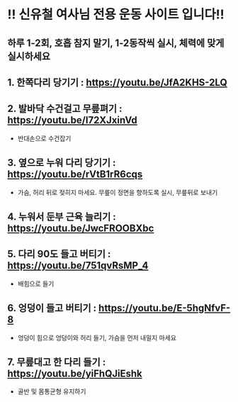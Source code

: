 # !! 신유철 여사님 전용 운동 사이트 입니다!!

## 하루 1-2회, 호흡 참지 말기, 1-2동작씩 실시, 체력에 맞게 실시하세요

## 1. 한쪽다리 당기기 : https://youtu.be/JfA2KHS-2LQ

## 2. 발바닥 수건걸고 무릎펴기 : https://youtu.be/I72XJxinVd 
- 반대손으로 수건잡기


## 3. 옆으로 누워 다리 당기기 : https://youtu.be/rVtB1rR6cqs
- 가슴, 허리 뒤로 젖히지 마세요. 무릎이 정면을 향하도록 실시, 무릎뒤로 보내기

## 4. 누워서 둔부 근육 늘리기 : https://youtu.be/JwcFROOBXbc


## 5. 다리 90도 들고 버티기 : https://youtu.be/751qvRsMP_4
- 배힘으로 들기


## 6. 엉덩이 들고 버티기 : https://youtu.be/E-5hgNfvF-8
- 엉덩이 힘으로 엉덩이와 허리 들기, 가슴을 먼저 내밀지 마세요


## 7. 무릎대고 한 다리 들기 : https://youtu.be/yiFhQJiEshk
- 골반 및 몸통균형 유지하기
